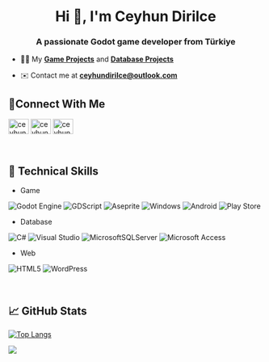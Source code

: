 <h1 align="center">Hi 👋, I'm Ceyhun Dirilce</h1>
<h3 align="center">A passionate Godot game developer from Türkiye</h3>

- 👨‍💻 My **[Game Projects](https://docs.google.com/document/d/1Ws9OEwLOTkG0H0jDGDN7VDytxmc2BwyzVdo0m6unYNk/edit?usp=drive_link)** and **[Database Projects](https://docs.google.com/document/d/1TKug-vi1Je_HRxJgYyq3o_yiigtKn_alWAxN094_bHw/edit?usp=drive_link)**

- ✉️ Contact me at **ceyhundirilce@outlook.com**

## 🤝Connect With Me

<p align="ce">
<a href="https://linkedin.com/in/ceyhundirilce" target="blank"><img align="center" src="https://raw.githubusercontent.com/rahuldkjain/github-profile-readme-generator/master/src/images/icons/Social/linked-in-alt.svg" alt="ceyhundirilce" height="30" width="40" /></a>
<a href="https://instagram.com/ceyhun.dirilce" target="blank"><img align="center" src="https://raw.githubusercontent.com/rahuldkjain/github-profile-readme-generator/master/src/images/icons/Social/instagram.svg" alt="ceyhun.dirilce" height="30" width="40" /></a>
<a href="https://youtube.com/@ceyhundirilce" target="blank"><img align="center" src="https://raw.githubusercontent.com/rahuldkjain/github-profile-readme-generator/master/src/images/icons/Social/youtube.svg" alt="ceyhundirilce" height="30" width="40" /></a>
</p>

</br>

## 💼 Technical Skills

- Game

![Godot Engine](https://img.shields.io/badge/Godot_Engine-%23478CBF.svg?style=for-the-badge&logo=godot-engine&logoColor=white)
![GDScript](https://img.shields.io/badge/GDScript-%23FFFFFF.svg?style=for-the-badge&logo=godot-engine&logoColor=478CBF)
![Aseprite](https://img.shields.io/badge/Aseprite-FFFFFF?style=for-the-badge&logo=Aseprite&logoColor=#7D929E)
![Windows](https://img.shields.io/badge/Windows-0078D6?style=for-the-badge&logo=windows&logoColor=white)
![Android](https://img.shields.io/badge/Android-3DDC84?style=for-the-badge&logo=android&logoColor=white)
![Play Store](https://img.shields.io/badge/Google_Play-414141?style=for-the-badge&logo=google-play&logoColor=white)

- Database
  
![C#](https://img.shields.io/badge/c%23-%23239120.svg?style=for-the-badge&logo=csharp&logoColor=white)
![Visual Studio](https://img.shields.io/badge/Visual%20Studio-5C2D91.svg?style=for-the-badge&logo=visual-studio&logoColor=white)
![MicrosoftSQLServer](https://img.shields.io/badge/Microsoft%20SQL%20Server-CC2927?style=for-the-badge&logo=microsoft%20sql%20server&logoColor=white)
![Microsoft Access](https://img.shields.io/badge/Microsoft_Access-A4373A?style=for-the-badge&logo=microsoft-access&logoColor=white)

- Web
  
![HTML5](https://img.shields.io/badge/html5-%23E34F26.svg?style=for-the-badge&logo=html5&logoColor=white)
![WordPress](https://img.shields.io/badge/WordPress-%23117AC9.svg?style=for-the-badge&logo=WordPress&logoColor=white)

</br>

## 📈 GitHub Stats 

[![Top Langs](https://github-readme-stats.vercel.app/api/top-langs/?username=ceyhundirilce&theme=dark)](https://github.com/ceyhundirilce)

<a href="https://visitorbadge.io/status?path=https%3A%2F%2Fgithub.com%2Fceyhundirilce"><img src="https://api.visitorbadge.io/api/visitors?path=https%3A%2F%2Fgithub.com%2Fceyhundirilce&labelColor=%23697689&countColor=%23263759&style=plastic&labelStyle=upper" /></a>
